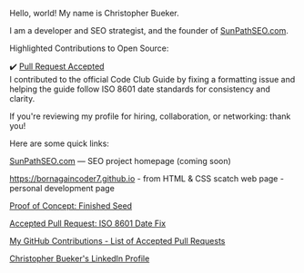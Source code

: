 Hello, world! My name is Christopher Bueker.

I am a developer and SEO strategist, and the founder of [SunPathSEO.com](https://www.sunpathseo.com).

Highlighted Contributions to Open Source:

✔️ [Pull Request Accepted](https://github.com/SORTEE/start-your-codeclub-guide/pull/2)  
I contributed to the official Code Club Guide by fixing a formatting issue and helping the guide follow ISO 8601 date standards for consistency and clarity.

If you're reviewing my profile for hiring, collaboration, or networking: thank you!

Here are some quick links:

[SunPathSEO.com](https://www.sunpathseo.com) — SEO project homepage (coming soon) 

https://bornagaincoder7.github.io - from HTML & CSS scatch web page - personal development page

[Proof of Concept: Finished Seed](https://www.christopherbueker.com)  

[Accepted Pull Request: ISO 8601 Date Fix](https://github.com/SORTEE/start-your-codeclub-guide/pull/2)

[My GitHub Contributions - List of Accepted Pull Requests](https://github.com/pulls?q=is%3Apr+author%3ABornAgainCoder7+archived%3Afalse+is%3Aclosed)

[Christopher Bueker's LinkedIn Profile](https://www.linkedin.com/in/christopherbueker/)

